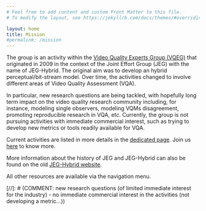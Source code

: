 ```yaml
---
# Feel free to add content and custom Front Matter to this file.
# To modify the layout, see https://jekyllrb.com/docs/themes/#overriding-theme-defaults

layout: home
title: Mission
#permalink: /mission
---
```


The group is an activity within the [Video Quality Experts Group (VQEG)](https://vqeg.org) that originated in 2009 in the context of the Joint Effort Group (JEG) with the name of JEG-Hybrid. The original aim was to develop an hybrid perceptual/bit-stream model. Over time, the activities changed to involve different areas of Video Quality Assessment (VQA).

In particular, new research questions are being tackled, with hopefully long term impact on the video quality research community including, for instance, modeling single observers, modeling VQMs disagreement, promoting reproducible research in VQA, etc.  Currently, the group is not pursuing activities with immediate commercial interest, such as trying to develop new metrics or tools readily available for VQA. 

Current activities are listed in more details in the [dedicated page]({{site.baseurl}}/activities). Join us [here](about) to know more.

More information about the history of JEG and JEG-Hybrid can also be found on the old [JEG-Hybrid website]({{site.baseurl}}/old_jeg-hybrid).

All other resources are available via the navigation menu.

[//]: # (COMMENT: new research questions (of limited immediate interest for the industry) - no immediate commercial interest in the activities (not developing a metric...))

